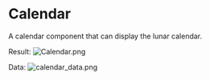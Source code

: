 # Calendar
A calendar component that can display the lunar calendar.

Result:
![Calendar.png](https://i.loli.net/2020/09/02/UtCoYuf1Sk6EKQ8.png)

Data:
![calendar_data.png](https://i.loli.net/2020/09/28/cJwyp69jtWr41ZR.png)
